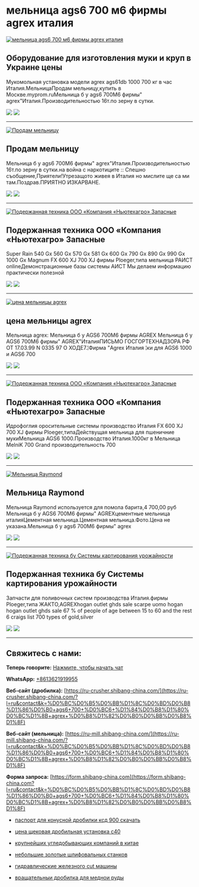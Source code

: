 # мельница ags6 700 м6 фирмы agrex италия

<a href="https://swt.shibang-china.com/?l=ru&img&k=%D0%BC%D0%B5%D0%BB%D1%8C%D0%BD%D0%B8%D1%86%D0%B0+ags6+700+%D0%BC6+%D1%84%D0%B8%D1%80%D0%BC%D1%8B+agrex+%D0%B8%D1%82%D0%B0%D0%BB%D0%B8%D1%8F" target="_blank">![мельница ags6 700 м6 фирмы agrex италия](http://static.shibang-china.com/all-800x300/715.jpg)</a>

## Оборудование для изготовления муки и круп в Украине цены
Мукомольная установка модели agrex ags61db 1000 700 кг в час Италия.МельницаПродам мельницу,купить в Москве.myprom.ruМельница б у ags6 700М6 фирмы" agrex"Италия.Производительностью 16т.по зерну в сутки.


<a href="https://whatsapp.shibangsoft.com/WhatsApp.php" target="_blank" title="WhatsApp">![](http://static.shibang-china.com/icon/whatsapp.png)</a> <a href="https://swt.shibang-china.com/?l=ru&icon&k=%D0%BC%D0%B5%D0%BB%D1%8C%D0%BD%D0%B8%D1%86%D0%B0+ags6+700+%D0%BC6+%D1%84%D0%B8%D1%80%D0%BC%D1%8B+agrex+%D0%B8%D1%82%D0%B0%D0%BB%D0%B8%D1%8F" target="_blank">![](http://static.shibang-china.com/icon/chat-ru.png)</a>

---

<a href="https://swt.shibang-china.com/?l=ru&img&k=%D0%BC%D0%B5%D0%BB%D1%8C%D0%BD%D0%B8%D1%86%D0%B0+ags6+700+%D0%BC6+%D1%84%D0%B8%D1%80%D0%BC%D1%8B+agrex+%D0%B8%D1%82%D0%B0%D0%BB%D0%B8%D1%8F" target="_blank">![Продам мельницу](http://static.shibang-china.com/all-800x300/1413.jpg)</a>

## Продам мельницу
Мельница б у ags6 700М6 фирмы" agrex"Италия.Производительностью 16т.по зерну в сутки.на война с наркотиците :: Спешно съобщение,Приятели!Утрезащото живея в Италия но мислите ще са ми там.Поздрав.ПРИЯТНО ИЗКАРВАНЕ.


<a href="https://whatsapp.shibangsoft.com/WhatsApp.php" target="_blank" title="WhatsApp">![](http://static.shibang-china.com/icon/whatsapp.png)</a> <a href="https://swt.shibang-china.com/?l=ru&icon&k=%D0%BC%D0%B5%D0%BB%D1%8C%D0%BD%D0%B8%D1%86%D0%B0+ags6+700+%D0%BC6+%D1%84%D0%B8%D1%80%D0%BC%D1%8B+agrex+%D0%B8%D1%82%D0%B0%D0%BB%D0%B8%D1%8F" target="_blank">![](http://static.shibang-china.com/icon/chat-ru.png)</a>

---

<a href="https://swt.shibang-china.com/?l=ru&img&k=%D0%BC%D0%B5%D0%BB%D1%8C%D0%BD%D0%B8%D1%86%D0%B0+ags6+700+%D0%BC6+%D1%84%D0%B8%D1%80%D0%BC%D1%8B+agrex+%D0%B8%D1%82%D0%B0%D0%BB%D0%B8%D1%8F" target="_blank">![Подержанная техника OOO «Компания «Ньютехагро» Запасные](http://static.shibang-china.com/all-800x300/1380.jpg)</a>

## Подержанная техника OOO «Компания «Ньютехагро» Запасные
Super Rain 540 Gx 560 Gx 570 Gx 581 Gx 600 Gx 790 Gx 890 Gx 990 Gx 1000 Gx Magnum FX 600 XJ 700 XJ фирмы Ploeger,типа мельница РАИСТ onlineДемонстрационные базы системы АИСТ Мы делаем информацию практически полезной


<a href="https://whatsapp.shibangsoft.com/WhatsApp.php" target="_blank" title="WhatsApp">![](http://static.shibang-china.com/icon/whatsapp.png)</a> <a href="https://swt.shibang-china.com/?l=ru&icon&k=%D0%BC%D0%B5%D0%BB%D1%8C%D0%BD%D0%B8%D1%86%D0%B0+ags6+700+%D0%BC6+%D1%84%D0%B8%D1%80%D0%BC%D1%8B+agrex+%D0%B8%D1%82%D0%B0%D0%BB%D0%B8%D1%8F" target="_blank">![](http://static.shibang-china.com/icon/chat-ru.png)</a>

---

<a href="https://swt.shibang-china.com/?l=ru&img&k=%D0%BC%D0%B5%D0%BB%D1%8C%D0%BD%D0%B8%D1%86%D0%B0+ags6+700+%D0%BC6+%D1%84%D0%B8%D1%80%D0%BC%D1%8B+agrex+%D0%B8%D1%82%D0%B0%D0%BB%D0%B8%D1%8F" target="_blank">![цена мельницы agrex](http://static.shibang-china.com/all-800x300/1037.jpg)</a>

## цена мельницы agrex
Мельница agrex: Мельница б у AGS6 700М6 фирмы AGREX Мельница б у AGS6 700М6 фирмы" AGREX"ИталияПИСЬМО ГОСГОРТЕХНАДЗОРА РФ ОТ 17.03.99 N 0335 97 О ХОДЕ7.¦Фирма "Agrex Италия ¦ки для AGS6 1000 и AGS6 700


<a href="https://whatsapp.shibangsoft.com/WhatsApp.php" target="_blank" title="WhatsApp">![](http://static.shibang-china.com/icon/whatsapp.png)</a> <a href="https://swt.shibang-china.com/?l=ru&icon&k=%D0%BC%D0%B5%D0%BB%D1%8C%D0%BD%D0%B8%D1%86%D0%B0+ags6+700+%D0%BC6+%D1%84%D0%B8%D1%80%D0%BC%D1%8B+agrex+%D0%B8%D1%82%D0%B0%D0%BB%D0%B8%D1%8F" target="_blank">![](http://static.shibang-china.com/icon/chat-ru.png)</a>

---

<a href="https://swt.shibang-china.com/?l=ru&img&k=%D0%BC%D0%B5%D0%BB%D1%8C%D0%BD%D0%B8%D1%86%D0%B0+ags6+700+%D0%BC6+%D1%84%D0%B8%D1%80%D0%BC%D1%8B+agrex+%D0%B8%D1%82%D0%B0%D0%BB%D0%B8%D1%8F" target="_blank">![Подержанная техника OOO «Компания «Ньютехагро» Запасные](http://static.shibang-china.com/all-800x300/1332.jpg)</a>

## Подержанная техника OOO «Компания «Ньютехагро» Запасные
Идрофоглия оросительные системы производство Италия FX 600 XJ 700 XJ фирмы Ploeger,типаДействущая мельница для пшеничние мукиМельница AGS6 1000.Производство Италия.1000кг в Мельница MelniK 700 Grand производительность 700


<a href="https://whatsapp.shibangsoft.com/WhatsApp.php" target="_blank" title="WhatsApp">![](http://static.shibang-china.com/icon/whatsapp.png)</a> <a href="https://swt.shibang-china.com/?l=ru&icon&k=%D0%BC%D0%B5%D0%BB%D1%8C%D0%BD%D0%B8%D1%86%D0%B0+ags6+700+%D0%BC6+%D1%84%D0%B8%D1%80%D0%BC%D1%8B+agrex+%D0%B8%D1%82%D0%B0%D0%BB%D0%B8%D1%8F" target="_blank">![](http://static.shibang-china.com/icon/chat-ru.png)</a>

---

<a href="https://swt.shibang-china.com/?l=ru&img&k=%D0%BC%D0%B5%D0%BB%D1%8C%D0%BD%D0%B8%D1%86%D0%B0+ags6+700+%D0%BC6+%D1%84%D0%B8%D1%80%D0%BC%D1%8B+agrex+%D0%B8%D1%82%D0%B0%D0%BB%D0%B8%D1%8F" target="_blank">![Мельница Raymond](http://static.shibang-china.com/all-800x300/904.jpg)</a>

## Мельница Raymond
Мельница Raymond используется для помола барита,4 700,00 руб Мельница б у AGS6 700М6 фирмы" AGREXцементные мельница италияЦементная мельница.Цементная мельница.Фото.Цена не указана.Мельница б у ags6 700М6 фирмы" agrex


<a href="https://whatsapp.shibangsoft.com/WhatsApp.php" target="_blank" title="WhatsApp">![](http://static.shibang-china.com/icon/whatsapp.png)</a> <a href="https://swt.shibang-china.com/?l=ru&icon&k=%D0%BC%D0%B5%D0%BB%D1%8C%D0%BD%D0%B8%D1%86%D0%B0+ags6+700+%D0%BC6+%D1%84%D0%B8%D1%80%D0%BC%D1%8B+agrex+%D0%B8%D1%82%D0%B0%D0%BB%D0%B8%D1%8F" target="_blank">![](http://static.shibang-china.com/icon/chat-ru.png)</a>

---

<a href="https://swt.shibang-china.com/?l=ru&img&k=%D0%BC%D0%B5%D0%BB%D1%8C%D0%BD%D0%B8%D1%86%D0%B0+ags6+700+%D0%BC6+%D1%84%D0%B8%D1%80%D0%BC%D1%8B+agrex+%D0%B8%D1%82%D0%B0%D0%BB%D0%B8%D1%8F" target="_blank">![Подержанная техника бу Системы картирования урожайности](http://static.shibang-china.com/all-800x300/383.jpg)</a>

## Подержанная техника бу Системы картирования урожайности
Запчасти для поливочных систем производства Италия.фирмы Ploeger,типа ЖАКТО,AGREXhogan outlet ghds sale scarpe uomo hogan hogan outlet ghds sale 67 % of people of age between 15 to 60 and the rest 6 craigs list 700 types of gold,silver


<a href="https://whatsapp.shibangsoft.com/WhatsApp.php" target="_blank" title="WhatsApp">![](http://static.shibang-china.com/icon/whatsapp.png)</a> <a href="https://swt.shibang-china.com/?l=ru&icon&k=%D0%BC%D0%B5%D0%BB%D1%8C%D0%BD%D0%B8%D1%86%D0%B0+ags6+700+%D0%BC6+%D1%84%D0%B8%D1%80%D0%BC%D1%8B+agrex+%D0%B8%D1%82%D0%B0%D0%BB%D0%B8%D1%8F" target="_blank">![](http://static.shibang-china.com/icon/chat-ru.png)</a>

---
## Свяжитесь с нами:

**Теперь говорите:** [Нажмите, чтобы начать чат](https://swt.shibang-china.com?l=ru&contact&k=%D0%BC%D0%B5%D0%BB%D1%8C%D0%BD%D0%B8%D1%86%D0%B0+ags6+700+%D0%BC6+%D1%84%D0%B8%D1%80%D0%BC%D1%8B+agrex+%D0%B8%D1%82%D0%B0%D0%BB%D0%B8%D1%8F)

**WhatsApp:**  [+8613621919955](https://whatsapp.shibangsoft.com/WhatsApp.php)

**Веб-сайт (дробилка):** [https://ru-crusher.shibang-china.com/](https://ru-crusher.shibang-china.com/?l=ru&contact&k=%D0%BC%D0%B5%D0%BB%D1%8C%D0%BD%D0%B8%D1%86%D0%B0+ags6+700+%D0%BC6+%D1%84%D0%B8%D1%80%D0%BC%D1%8B+agrex+%D0%B8%D1%82%D0%B0%D0%BB%D0%B8%D1%8F)

**Веб-сайт (мельница):** [https://ru-mill.shibang-china.com/](https://ru-mill.shibang-china.com/?l=ru&contact&k=%D0%BC%D0%B5%D0%BB%D1%8C%D0%BD%D0%B8%D1%86%D0%B0+ags6+700+%D0%BC6+%D1%84%D0%B8%D1%80%D0%BC%D1%8B+agrex+%D0%B8%D1%82%D0%B0%D0%BB%D0%B8%D1%8F)

**Форма запроса:** [https://form.shibang-china.com](https://form.shibang-china.com?l=ru&contact&k=%D0%BC%D0%B5%D0%BB%D1%8C%D0%BD%D0%B8%D1%86%D0%B0+ags6+700+%D0%BC6+%D1%84%D0%B8%D1%80%D0%BC%D1%8B+agrex+%D0%B8%D1%82%D0%B0%D0%BB%D0%B8%D1%8F)

* [паспорт для конусной дробилки ксд 900 скачать](../92/%D0%BF%D0%B0%D1%81%D0%BF%D0%BE%D1%80%D1%82%20%D0%B4%D0%BB%D1%8F%20%D0%BA%D0%BE%D0%BD%D1%83%D1%81%D0%BD%D0%BE%D0%B9%20%D0%B4%D1%80%D0%BE%D0%B1%D0%B8%D0%BB%D0%BA%D0%B8%20%D0%BA%D1%81%D0%B4%20900%20%D1%81%D0%BA%D0%B0%D1%87%D0%B0%D1%82%D1%8C.md)

* [цена щековая дробильная установка с40](../93/%D1%86%D0%B5%D0%BD%D0%B0%20%D1%89%D0%B5%D0%BA%D0%BE%D0%B2%D0%B0%D1%8F%20%D0%B4%D1%80%D0%BE%D0%B1%D0%B8%D0%BB%D1%8C%D0%BD%D0%B0%D1%8F%20%D1%83%D1%81%D1%82%D0%B0%D0%BD%D0%BE%D0%B2%D0%BA%D0%B0%20%D1%8140.md)

* [крупнейших угледобывающих компаний в китае](../95/%D0%BA%D1%80%D1%83%D0%BF%D0%BD%D0%B5%D0%B9%D1%88%D0%B8%D1%85%20%D1%83%D0%B3%D0%BB%D0%B5%D0%B4%D0%BE%D0%B1%D1%8B%D0%B2%D0%B0%D1%8E%D1%89%D0%B8%D1%85%20%D0%BA%D0%BE%D0%BC%D0%BF%D0%B0%D0%BD%D0%B8%D0%B9%20%D0%B2%20%D0%BA%D0%B8%D1%82%D0%B0%D0%B5.md)

* [небольшие золотые шлифовальных станков](../92/%D0%BD%D0%B5%D0%B1%D0%BE%D0%BB%D1%8C%D1%88%D0%B8%D0%B5%20%D0%B7%D0%BE%D0%BB%D0%BE%D1%82%D1%8B%D0%B5%20%D1%88%D0%BB%D0%B8%D1%84%D0%BE%D0%B2%D0%B0%D0%BB%D1%8C%D0%BD%D1%8B%D1%85%20%D1%81%D1%82%D0%B0%D0%BD%D0%BA%D0%BE%D0%B2.md)

* [гидравлические железного cut машины](../105/%D0%B3%D0%B8%D0%B4%D1%80%D0%B0%D0%B2%D0%BB%D0%B8%D1%87%D0%B5%D1%81%D0%BA%D0%B8%D0%B5%20%D0%B6%D0%B5%D0%BB%D0%B5%D0%B7%D0%BD%D0%BE%D0%B3%D0%BE%20cut%20%D0%BC%D0%B0%D1%88%D0%B8%D0%BD%D1%8B.md)

* [вращательныи дробилка для меднои руды](../103/%D0%B2%D1%80%D0%B0%D1%89%D0%B0%D1%82%D0%B5%D0%BB%D1%8C%D0%BD%D1%8B%D0%B8%20%D0%B4%D1%80%D0%BE%D0%B1%D0%B8%D0%BB%D0%BA%D0%B0%20%D0%B4%D0%BB%D1%8F%20%D0%BC%D0%B5%D0%B4%D0%BD%D0%BE%D0%B8%20%D1%80%D1%83%D0%B4%D1%8B.md)